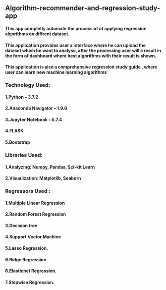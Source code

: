 <h2> Algorithm-recommender-and-regression-study-app </h2>
<h4> This app completly automate the process of of applying regression algorithms 
on diffrent dataset.</h4><h4> This application provides user a interface where he can upload the dataset which
he want to analyse, after the processing user will a result in the form of dashboard where
best algorithms with their result is shown.</h4><h4> This application is also a comprehensive regression study guide , where user can learn 
new machine learning algorithms</h4>

<h3>Technology Used:</h3>
<h4> 1.Python – 3.7.2 </h4>
<h4> 2.Anaconda Navigator – 1.9.6 </h4>
<h4> 3.Jupyter Notebook – 5.7.4 </h4>
<h4> 4.FLASK</h4>
<h4> 5.Bootstrap</h4>

<h3> Libraries Used: </h3>
<h4> 1.Analyzing: Numpy, Pandas, Sci-kit Learn </h4>
<h4> 2.Visualization: Matplotlib, Seaborn </h4>

<h3> Regressors Used :</h3>
<h4>1.Multiple Linear Regression<h4>
<h4>2.Random Forest Regression<h4>
<h4>3.Decision tree<h4>
<h4>4.Support Vector Machine</h4>
<h4>5.Lasso Regression.</h4>
<h4>6.Ridge Regression.</h4>
<h4>6.Elasticnet Regression.</h4>
<h4>7.Stepwise Regression.</h4>
